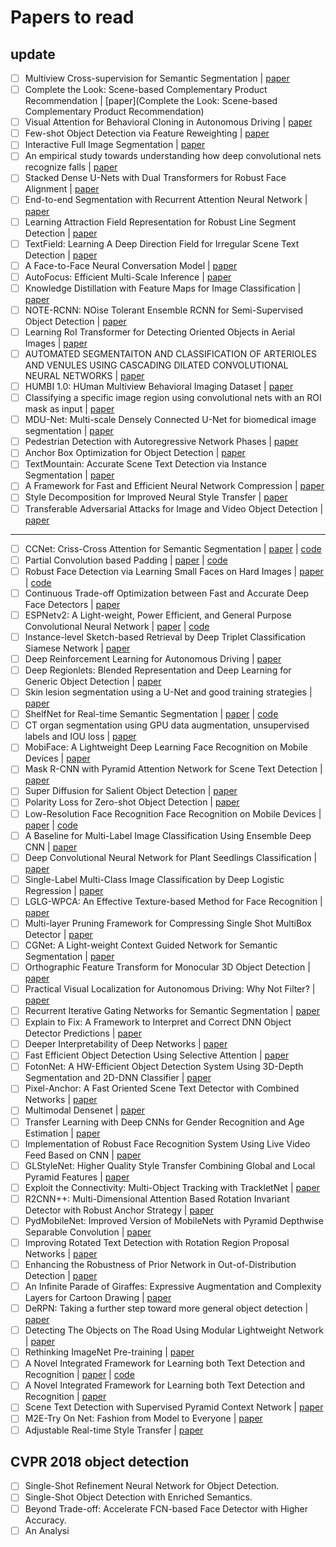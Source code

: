 # Papers to read

## update

- [ ] Multiview Cross-supervision for Semantic Segmentation | [paper](https://arxiv.org/pdf/1812.01738.pdf)
- [ ] Complete the Look: Scene-based Complementary Product Recommendation | [paper](Complete the Look: Scene-based Complementary Product Recommendation)
- [ ] Visual Attention for Behavioral Cloning in Autonomous Driving | [paper](https://arxiv.org/pdf/1812.01802.pdf)
- [ ] Few-shot Object Detection via Feature Reweighting | [paper](https://arxiv.org/pdf/1812.01866.pdf)
- [ ] Interactive Full Image Segmentation | [paper](https://arxiv.org/pdf/1812.01888.pdf)
- [ ] An empirical study towards understanding how deep convolutional nets recognize falls | [paper](https://arxiv.org/pdf/1812.01923.pdf)
- [ ] Stacked Dense U-Nets with Dual Transformers for Robust Face Alignment | [paper](https://arxiv.org/pdf/1812.01936.pdf)
- [ ] End-to-end Segmentation with Recurrent Attention Neural Network | [paper](https://arxiv.org/pdf/1812.02068.pdf)
- [ ] Learning Attraction Field Representation for Robust Line Segment Detection | [paper](https://arxiv.org/pdf/1812.02122.pdf)
- [ ] TextField: Learning A Deep Direction Field for Irregular Scene Text Detection | [paper](https://arxiv.org/pdf/1812.01393.pdf)
- [ ] A Face-to-Face Neural Conversation Model | [paper](https://arxiv.org/pdf/1812.01525.pdf)
- [ ] AutoFocus: Efficient Multi-Scale Inference | [paper](https://arxiv.org/pdf/1812.01600.pdf)
- [ ] Knowledge Distillation with Feature Maps for Image Classification | [paper](https://arxiv.org/pdf/1812.00660.pdf)
- [ ] NOTE-RCNN: NOise Tolerant Ensemble RCNN for Semi-Supervised Object Detection | [paper](https://arxiv.org/pdf/1812.00124.pdf)
- [ ] Learning RoI Transformer for Detecting Oriented Objects in Aerial Images | [paper](https://arxiv.org/pdf/1812.00155.pdf)
- [ ] AUTOMATED SEGMENTAITON AND CLASSIFICATION OF ARTERIOLES AND VENULES USING CASCADING DILATED CONVOLUTIONAL NEURAL NETWORKS | [paper](https://arxiv.org/pdf/1812.00137.pdf)
- [ ] HUMBI 1.0: HUman Multiview Behavioral Imaging Dataset | [paper](https://arxiv.org/pdf/1812.00281.pdf)
- [ ] Classifying a specific image region using convolutional nets with an ROI mask as input | [paper](https://arxiv.org/ftp/arxiv/papers/1812/1812.00291.pdf)
- [ ] MDU-Net: Multi-scale Densely Connected U-Net for biomedical image segmentation | [paper](https://arxiv.org/pdf/1812.00352.pdf)
- [ ] Pedestrian Detection with Autoregressive Network Phases | [paper](https://arxiv.org/pdf/1812.00440.pdf)
- [ ] Anchor Box Optimization for Object Detection | [paper](https://arxiv.org/pdf/1812.00469.pdf)
- [ ] TextMountain: Accurate Scene Text Detection via Instance Segmentation | [paper](https://arxiv.org/pdf/1811.12786.pdf)
- [ ] A Framework for Fast and Efficient Neural Network Compression | [paper](https://arxiv.org/pdf/1811.12781.pdf)
- [ ] Style Decomposition for Improved Neural Style Transfer | [paper](https://arxiv.org/pdf/1811.12704.pdf)
- [ ] Transferable Adversarial Attacks for Image and Video Object Detection | [paper](https://arxiv.org/pdf/1811.12641.pdf)

----

- [ ] CCNet: Criss-Cross Attention for Semantic Segmentation | [paper](https://arxiv.org/pdf/1811.11721.pdf) | [code](https://github.com/speedinghzl/CCNet)
- [ ] Partial Convolution based Padding | [paper](https://arxiv.org/pdf/1811.11718.pdf) | [code](https://github.com/NVIDIA/partialconv)
- [ ] Robust Face Detection via Learning Small Faces on Hard Images | [paper](https://arxiv.org/pdf/1811.11662.pdf) | [code](https://github.com/bairdzhang/smallhardface)
- [ ] Continuous Trade-off Optimization between Fast and Accurate Deep Face Detectors | [paper](https://arxiv.org/pdf/1811.11582.pdf)
- [ ] ESPNetv2: A Light-weight, Power Efficient, and General Purpose Convolutional Neural Network | [paper](https://arxiv.org/pdf/1811.11431.pdf) | [code](https://github.com/sacmehta/ESPNetv2)
- [ ] Instance-level Sketch-based Retrieval by Deep Triplet Classification Siamese Network | [paper](https://arxiv.org/pdf/1811.11375.pdf)
- [ ] Deep Reinforcement Learning for Autonomous Driving | [paper](https://arxiv.org/pdf/1811.11329.pdf)
- [ ] Deep Regionlets: Blended Representation and Deep Learning for Generic Object Detection | [paper](https://arxiv.org/pdf/1811.11318.pdf)
- [ ] Skin lesion segmentation using a U-Net and good training strategies | [paper](https://arxiv.org/pdf/1811.11314.pdf)
- [ ] ShelfNet for Real-time Semantic Segmentation | [paper](https://arxiv.org/pdf/1811.11254.pdf) | [code](https://github.com/juntang-zhuang/ShelfNet)
- [ ] CT organ segmentation using GPU data augmentation, unsupervised labels and IOU loss | [paper](https://arxiv.org/pdf/1811.11226.pdf)
- [ ] MobiFace: A Lightweight Deep Learning Face Recognition on Mobile Devices | [paper](https://arxiv.org/pdf/1811.11080.pdf)
- [ ] Mask R-CNN with Pyramid Attention Network for Scene Text Detection | [paper](https://arxiv.org/pdf/1811.09058.pdf)
- [ ] Super Diffusion for Salient Object Detection | [paper](https://arxiv.org/pdf/1811.09038.pdf)
- [ ] Polarity Loss for Zero-shot Object Detection | [paper](https://arxiv.org/pdf/1811.08982.pdf)
- [ ] Low-Resolution Face Recognition Face Recognition on Mobile Devices | [paper](https://arxiv.org/pdf/1811.08965.pdf) | [code](https://qmul-tinyface.github.io/)
- [ ] A Baseline for Multi-Label Image Classification Using Ensemble Deep CNN | [paper](https://arxiv.org/pdf/1811.08412.pdf)
- [ ] Deep Convolutional Neural Network for Plant Seedlings Classification | [paper](https://arxiv.org/pdf/1811.08404.pdf)
- [ ] Single-Label Multi-Class Image Classification by Deep Logistic Regression | [paper](https://arxiv.org/pdf/1811.08400.pdf)
- [ ] LGLG-WPCA: An Effective Texture-based Method for Face Recognition | [paper](https://arxiv.org/pdf/1811.08345.pdf)
- [ ] Multi-layer Pruning Framework for Compressing Single Shot MultiBox Detector | [paper](https://arxiv.org/pdf/1811.08342.pdf)
- [ ] CGNet: A Light-weight Context Guided Network for Semantic Segmentation | [paper](https://arxiv.org/pdf/1811.08201.pdf)
- [ ] Orthographic Feature Transform for Monocular 3D Object Detection | [paper](https://arxiv.org/pdf/1811.08188.pdf)
- [ ] Practical Visual Localization for Autonomous Driving: Why Not Filter? | [paper](https://arxiv.org/pdf/1811.08063.pdf)
- [ ] Recurrent Iterative Gating Networks for Semantic Segmentation | [paper](https://arxiv.org/pdf/1811.08043.pdf)
- [ ] Explain to Fix: A Framework to Interpret and Correct DNN Object Detector Predictions | [paper](https://arxiv.org/pdf/1811.08011.pdf)
- [ ] Deeper Interpretability of Deep Networks | [paper](https://arxiv.org/pdf/1811.07807.pdf)
- [ ] Fast Efficient Object Detection Using Selective Attention | [paper](https://arxiv.org/pdf/1811.07502.pdf)
- [ ] FotonNet: A HW-Efficient Object Detection System Using 3D-Depth Segmentation and 2D-DNN Classifier | [paper](https://arxiv.org/pdf/1811.07493.pdf)
- [ ] Pixel-Anchor: A Fast Oriented Scene Text Detector with Combined Networks | [paper](https://arxiv.org/pdf/1811.07432.pdf)
- [ ] Multimodal Densenet | [paper](https://arxiv.org/pdf/1811.07407.pdf)
- [ ] Transfer Learning with Deep CNNs for Gender Recognition and Age Estimation | [paper](https://arxiv.org/pdf/1811.07344.pdf)
- [ ] Implementation of Robust Face Recognition System Using Live Video Feed Based on CNN | [paper](https://arxiv.org/pdf/1811.07339.pdf)
- [ ] GLStyleNet: Higher Quality Style Transfer Combining Global and Local Pyramid Features | [paper](https://arxiv.org/pdf/1811.07260.pdf)
- [ ] Exploit the Connectivity: Multi-Object Tracking with TrackletNet | [paper](https://arxiv.org/pdf/1811.07258.pdf)
- [ ] R2CNN++: Multi-Dimensional Attention Based Rotation Invariant Detector with Robust Anchor Strategy | [paper](https://arxiv.org/pdf/1811.07126.pdf)
- [ ] PydMobileNet: Improved Version of MobileNets with Pyramid Depthwise Separable Convolution | [paper](https://arxiv.org/pdf/1811.07083.pdf)
- [ ] Improving Rotated Text Detection with Rotation Region Proposal Networks | [paper](https://arxiv.org/pdf/1811.07031.pdf)
- [ ] Enhancing the Robustness of Prior Network in Out-of-Distribution Detection | [paper](https://arxiv.org/pdf/1811.07308.pdf)
- [ ] An Infinite Parade of Giraffes: Expressive Augmentation and Complexity Layers for Cartoon Drawing | [paper](https://arxiv.org/pdf/1811.07023.pdf)
- [ ] DeRPN: Taking a further step toward more general object detection | [paper](https://arxiv.org/pdf/1811.06700.pdf)
- [ ] Detecting The Objects on The Road Using Modular Lightweight Network | [paper](https://arxiv.org/pdf/1811.06641.pdf)
- [ ] Rethinking ImageNet Pre-training | [paper](https://arxiv.org/pdf/1811.08883.pdf)
- [ ] A Novel Integrated Framework for Learning both Text Detection and Recognition | [paper](https://arxiv.org/pdf/1811.08728.pdf) | [code](https://github.com/chwilms/AttentionMask)
- [ ] A Novel Integrated Framework for Learning both Text Detection and Recognition | [paper](https://arxiv.org/pdf/1811.08611.pdf)
- [ ] Scene Text Detection with Supervised Pyramid Context Network | [paper](https://arxiv.org/pdf/1811.08605.pdf)
- [ ] M2E-Try On Net: Fashion from Model to Everyone | [paper](https://arxiv.org/pdf/1811.08599.pdf)
- [ ] Adjustable Real-time Style Transfer | [paper](https://arxiv.org/pdf/1811.08560.pdf)

## CVPR 2018 object detection

- [ ] Single-Shot Refinement Neural Network for Object Detection.
- [ ] Single-Shot Object Detection with Enriched Semantics.
- [ ] Beyond Trade-off: Accelerate FCN-based Face Detector with Higher Accuracy.
- [ ] An Analysi
